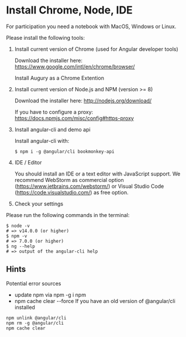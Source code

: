 # Install Chrome, Node, IDE
For participation you need a notebook with MacOS, Windows or Linux.

Please install the following tools:

1. Install current version of Chrome (used for Angular developer tools)

    Download the installer here: https://www.google.com/intl/en/chrome/browser/

    Install Augury as a Chrome Extention

2. Install current version of Node.js and NPM (version >= 8)

    Download the installer here: http://nodejs.org/download/

    If you have to configure a proxy: https://docs.npmjs.com/misc/config#https-proxy

3. Install angular-cli and demo api

    Install angular-cli with:
    ```
    $ npm i -g @angular/cli bookmonkey-api
    ```
4. IDE / Editor

    You should install an IDE or a text editor with JavaScript support. We recommend WebStorm as commercial option (https://www.jetbrains.com/webstorm/) or Visual Studio Code (https://code.visualstudio.com/) as free option.

5. Check your settings

Please run the following commands in the terminal:
```
$ node -v 
# => v14.0.0 (or higher)
$ npm -v
# => 7.0.0 (or higher)
$ ng --help
# => output of the angular-cli help
```

## Hints

Potential error sources
- update npm via npm -g i npm
- npm cache clear --force
If you have an old version of @angular/cli installed
```
npm unlink @angular/cli
npm rm -g @angular/cli
npm cache clear
```
